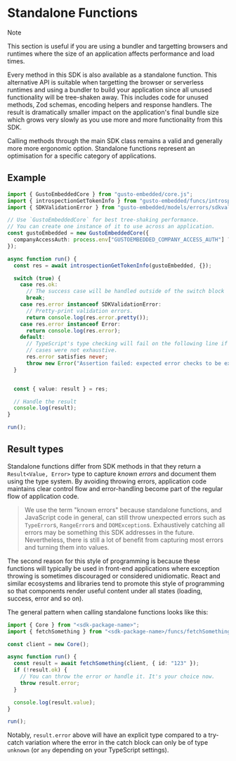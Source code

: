 # Standalone Functions

> [!NOTE]
> This section is useful if you are using a bundler and targetting browsers and
> runtimes where the size of an application affects performance and load times. 

Every method in this SDK is also available as a standalone function. This
alternative API is suitable when targetting the browser or serverless runtimes
and using a bundler to build your application since all unused functionality
will be tree-shaken away. This includes code for unused methods, Zod schemas,
encoding helpers and response handlers. The result is dramatically smaller
impact on the application's final bundle size which grows very slowly as you use
more and more functionality from this SDK.

Calling methods through the main SDK class remains a valid and generally more
more ergonomic option. Standalone functions represent an optimisation for a
specific category of applications.

## Example

```typescript
import { GustoEmbeddedCore } from "gusto-embedded/core.js";
import { introspectionGetTokenInfo } from "gusto-embedded/funcs/introspectionGetTokenInfo.js";
import { SDKValidationError } from "gusto-embedded/models/errors/sdkvalidationerror.js";

// Use `GustoEmbeddedCore` for best tree-shaking performance.
// You can create one instance of it to use across an application.
const gustoEmbedded = new GustoEmbeddedCore({
  companyAccessAuth: process.env["GUSTOEMBEDDED_COMPANY_ACCESS_AUTH"] ?? "",
});

async function run() {
  const res = await introspectionGetTokenInfo(gustoEmbedded, {});

  switch (true) {
    case res.ok:
      // The success case will be handled outside of the switch block
      break;
    case res.error instanceof SDKValidationError:
      // Pretty-print validation errors.
      return console.log(res.error.pretty());
    case res.error instanceof Error:
      return console.log(res.error);
    default:
      // TypeScript's type checking will fail on the following line if the above
      // cases were not exhaustive.
      res.error satisfies never;
      throw new Error("Assertion failed: expected error checks to be exhaustive: " + res.error);
  }


  const { value: result } = res;

  // Handle the result
  console.log(result);
}

run();
```

## Result types

Standalone functions differ from SDK methods in that they return a
`Result<Value, Error>` type to capture _known errors_ and document them using
the type system. By avoiding throwing errors, application code maintains clear
control flow and error-handling become part of the regular flow of application
code.

> We use the term "known errors" because standalone functions, and JavaScript
> code in general, can still throw unexpected errors such as `TypeError`s,
> `RangeError`s and `DOMException`s. Exhaustively catching all errors may be
> something this SDK addresses in the future. Nevertheless, there is still a lot
> of benefit from capturing most errors and turning them into values.

The second reason for this style of programming is because these functions will
typically be used in front-end applications where exception throwing is
sometimes discouraged or considered unidiomatic. React and similar ecosystems
and libraries tend to promote this style of programming so that components
render useful content under all states (loading, success, error and so on).

The general pattern when calling standalone functions looks like this:

```typescript
import { Core } from "<sdk-package-name>";
import { fetchSomething } from "<sdk-package-name>/funcs/fetchSomething.js";

const client = new Core();

async function run() {
  const result = await fetchSomething(client, { id: "123" });
  if (!result.ok) {
    // You can throw the error or handle it. It's your choice now.
    throw result.error;
  }

  console.log(result.value);
}

run();
```

Notably, `result.error` above will have an explicit type compared to a try-catch
variation where the error in the catch block can only be of type `unknown` (or
`any` depending on your TypeScript settings).